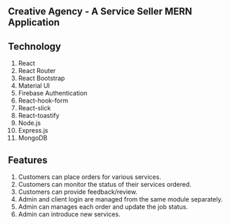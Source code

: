 ## Creative Agency - A Service Seller MERN Application 

## Technology
1. React
2. React Router
3. React Bootstrap
4. Material UI
5. Firebase Authentication
6. React-hook-form
7. React-slick
8. React-toastify
9. Node.js
10. Express.js
11. MongoDB

## Features

1. Customers can place orders for various services.
2. Customers can monitor the status of their services ordered.
3. Customers can provide feedback/review.
4. Admin and client login are managed from the same module separately.
5. Admin can manages each order and update the job status.
6. Admin can introduce new services.
